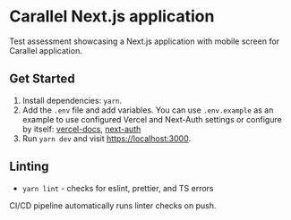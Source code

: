 # Carallel Next.js application

Test assessment showcasing a Next.js application with mobile screen for Carallel application.


## Get Started

1. Install dependencies: `yarn`.
2. Add the `.env` file and add variables. You can use `.env.example` as an example to use configured Vercel and Next-Auth settings or configure by itself: [vercel-docs](https://vercel.com/guides/nextjs-prisma-postgres), [next-auth](https://next-auth.js.org/getting-started/client)
3. Run `yarn dev` and visit <https://localhost:3000>.

## Linting

- `yarn lint` - checks for eslint, prettier, and TS errors

CI/CD pipeline automatically runs linter checks on push.
